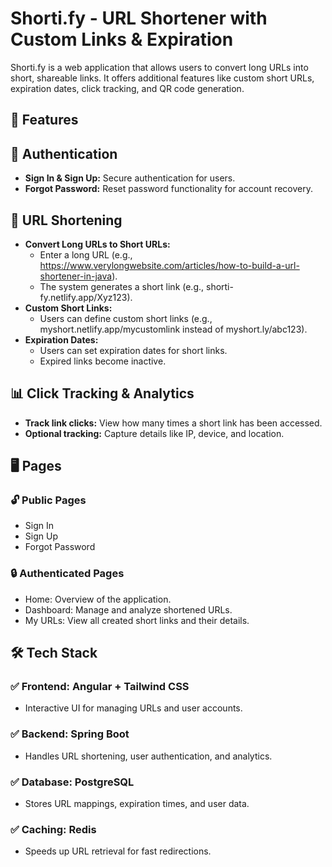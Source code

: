 # Shorti.fy - URL Shortener with Custom Links & Expiration

Shorti.fy is a web application that allows users to convert long URLs into short, shareable links. It offers additional features like custom short URLs, expiration dates, click tracking, and QR code generation.


## 🚀 Features
## 🔑 Authentication
- **Sign In & Sign Up:** Secure authentication for users.
- **Forgot Password:** Reset password functionality for account recovery.


## 🔗 URL Shortening
- **Convert Long URLs to Short URLs:**
  - Enter a long URL (e.g., https://www.verylongwebsite.com/articles/how-to-build-a-url-shortener-in-java).
  - The system generates a short link (e.g., shorti-fy.netlify.app/Xyz123).
- **Custom Short Links:**
  - Users can define custom short links (e.g., myshort.netlify.app/mycustomlink instead of myshort.ly/abc123).
- **Expiration Dates:**
  - Users can set expiration dates for short links.
  - Expired links become inactive.


## 📊 Click Tracking & Analytics
- **Track link clicks:** View how many times a short link has been accessed.
- **Optional tracking:** Capture details like IP, device, and location.

## 🖥️ Pages
### 🔓 Public Pages
- Sign In
- Sign Up
- Forgot Password
### 🔒 Authenticated Pages
- Home: Overview of the application.
- Dashboard: Manage and analyze shortened URLs.
- My URLs: View all created short links and their details.


## 🛠 Tech Stack
### ✅ Frontend: Angular + Tailwind CSS

- Interactive UI for managing URLs and user accounts.


### ✅ Backend: Spring Boot

- Handles URL shortening, user authentication, and analytics.


### ✅ Database: PostgreSQL

- Stores URL mappings, expiration times, and user data.


### ✅ Caching: Redis

- Speeds up URL retrieval for fast redirections.